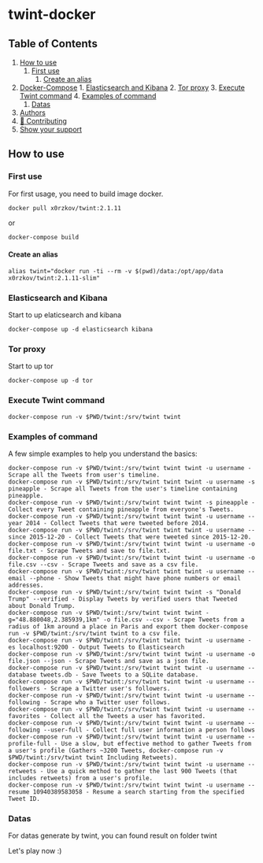 # twint-docker

## Table of Contents
1. [How to use](#how-to-use)
    1. [First use](#first-use)
        1. [Create an alias](#create-an-alias)
2. [Docker-Compose](#docker-compose)
        1. [Elasticsearch and Kibana](#elasticsearch-and-kibana)
        2. [Tor proxy](#tor-proxy)
        3. [Execute Twint command](#execute-twint-command)
        4. [Examples of command](#examples-of-command)
    1. [Datas](#datas)
3. [Authors](#authors)
4. [🤝 Contributing](#contributing)
5. [Show your support](#show-your-support)

## How to use

### First use

For first usage, you need to build image docker.

```shell
docker pull x0rzkov/twint:2.1.11
```

or 

```shell
docker-compose build
```

#### Create an alias
```shell
alias twint="docker run -ti --rm -v $(pwd)/data:/opt/app/data x0rzkov/twint:2.1.11-slim"
```               

### Elasticsearch and Kibana

Start to up elaticsearch and kibana

```shell
docker-compose up -d elasticsearch kibana
```

### Tor proxy

Start to up tor

```shell
docker-compose up -d tor
```

### Execute Twint command

```shell
docker-compose run -v $PWD/twint:/srv/twint twint
```

### Examples of command

A few simple examples to help you understand the basics:

```shell
docker-compose run -v $PWD/twint:/srv/twint twint twint -u username - Scrape all the Tweets from user's timeline.
docker-compose run -v $PWD/twint:/srv/twint twint twint -u username -s pineapple - Scrape all Tweets from the user's timeline containing pineapple.
docker-compose run -v $PWD/twint:/srv/twint twint twint -s pineapple - Collect every Tweet containing pineapple from everyone's Tweets.
docker-compose run -v $PWD/twint:/srv/twint twint twint -u username --year 2014 - Collect Tweets that were tweeted before 2014.
docker-compose run -v $PWD/twint:/srv/twint twint twint -u username --since 2015-12-20 - Collect Tweets that were tweeted since 2015-12-20.
docker-compose run -v $PWD/twint:/srv/twint twint twint -u username -o file.txt - Scrape Tweets and save to file.txt.
docker-compose run -v $PWD/twint:/srv/twint twint twint -u username -o file.csv --csv - Scrape Tweets and save as a csv file.
docker-compose run -v $PWD/twint:/srv/twint twint twint -u username --email --phone - Show Tweets that might have phone numbers or email addresses.
docker-compose run -v $PWD/twint:/srv/twint twint twint -s "Donald Trump" --verified - Display Tweets by verified users that Tweeted about Donald Trump.
docker-compose run -v $PWD/twint:/srv/twint twint twint -g="48.880048,2.385939,1km" -o file.csv --csv - Scrape Tweets from a radius of 1km around a place in Paris and export them docker-compose run -v $PWD/twint:/srv/twint twint to a csv file.
docker-compose run -v $PWD/twint:/srv/twint twint twint -u username -es localhost:9200 - Output Tweets to Elasticsearch
docker-compose run -v $PWD/twint:/srv/twint twint twint -u username -o file.json --json - Scrape Tweets and save as a json file.
docker-compose run -v $PWD/twint:/srv/twint twint twint -u username --database tweets.db - Save Tweets to a SQLite database.
docker-compose run -v $PWD/twint:/srv/twint twint twint -u username --followers - Scrape a Twitter user's followers.
docker-compose run -v $PWD/twint:/srv/twint twint twint -u username --following - Scrape who a Twitter user follows.
docker-compose run -v $PWD/twint:/srv/twint twint twint -u username --favorites - Collect all the Tweets a user has favorited.
docker-compose run -v $PWD/twint:/srv/twint twint twint -u username --following --user-full - Collect full user information a person follows
docker-compose run -v $PWD/twint:/srv/twint twint twint -u username --profile-full - Use a slow, but effective method to gather Tweets from a user's profile (Gathers ~3200 Tweets, docker-compose run -v $PWD/twint:/srv/twint twint Including Retweets).
docker-compose run -v $PWD/twint:/srv/twint twint twint -u username --retweets - Use a quick method to gather the last 900 Tweets (that includes retweets) from a user's profile.
docker-compose run -v $PWD/twint:/srv/twint twint twint -u username --resume 10940389583058 - Resume a search starting from the specified Tweet ID.
```

### Datas

For datas generate by twint, you can found result on folder twint

Let's play now :)